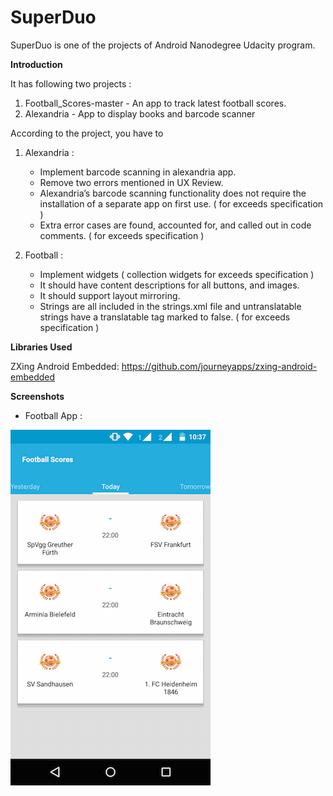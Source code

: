# SuperDuo
SuperDuo is one of the projects of Android Nanodegree Udacity program. 

**Introduction**

It has following two projects :

1. Football_Scores-master - An app to track latest football scores.
2. Alexandria - App to display books and barcode scanner

According to the project, you have to

1. Alexandria :
     
     * Implement barcode scanning in alexandria app.
     * Remove two errors mentioned in UX Review.
     * Alexandria’s barcode scanning functionality does not require the installation of a separate app on first           use. ( for exceeds specification )
     * Extra error cases are found, accounted for, and called out in code comments. ( for exceeds specification )

2. Football :

     * Implement widgets ( collection widgets for exceeds specification )
     * It should have content descriptions for all buttons, and images.
     * It should support layout mirroring.
     * Strings are all included in the strings.xml file and untranslatable strings have a translatable tag marked         to false. ( for exceeds specification ) 
     
**Libraries Used**

ZXing Android Embedded: https://github.com/journeyapps/zxing-android-embedded

**Screenshots**

* Football App :
    
![alt tag](https://github.com/Anirudh23/SuperDuo/blob/master/Football.png)
